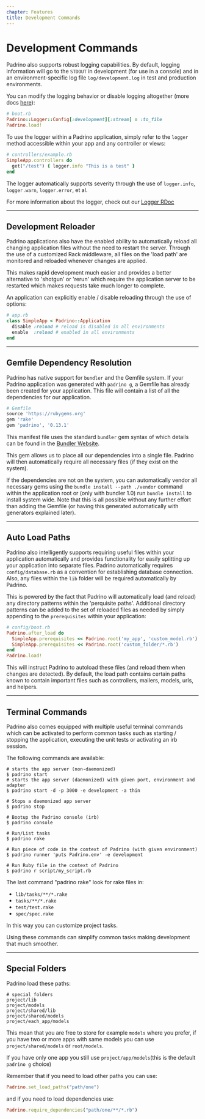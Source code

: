 ```yaml
---
chapter: Features
title: Development Commands
---
```


# Development Commands

Padrino also supports robust logging capabilities. By default, logging
information will go to the `STDOUT` in development (for use in a console) and in
an environment-specific log file `log/development.log` in test and production
environments.

You can modify the logging behavior or disable logging altogether (more docs
[here](http://www.rubydoc.info/github/padrino/padrino-framework/Padrino/Logger
"logger")):

```ruby
# boot.rb
Padrino::Logger::Config[:development][:stream] = :to_file
Padrino.load!
```

To use the logger within a Padrino application, simply refer to the `logger`
method accessible within your app and any controller or views:

```ruby
# controllers/example.rb
SimpleApp.controllers do
  get("/test") { logger.info "This is a test" }
end
```

The logger automatically supports severity through the use of `logger.info`,
`logger.warn`, `logger.error`, et al.

For more information about the logger, check out our
[Logger RDoc](http://www.rubydoc.info/github/padrino/padrino-framework/Padrino/Logger
"Logger RDoc")

--------------------------------------------------------------------------------

## Development Reloader

Padrino applications also have the enabled ability to automatically reload all
changing application files without the need to restart the server. Through the
use of a customized Rack middleware, all files on the 'load path' are monitored
and reloaded whenever changes are applied.

This makes rapid development much easier and provides a better alternative to
'shotgun' or 'rerun' which require the application server to be restarted which
makes requests take much longer to complete.

An application can explicitly enable / disable reloading through the use of
options:

```ruby
# app.rb
class SimpleApp < Padrino::Application
  disable :reload # reload is disabled in all environments
  enable  :reload # enabled in all environments
end
```

--------------------------------------------------------------------------------

## Gemfile Dependency Resolution

Padrino has native support for `bundler` and the Gemfile system. If your Padrino
application was generated with `padrino g`, a Gemfile has already been created
for your application. This file will contain a list of all the dependencies for
our application.

```ruby
# Gemfile
source 'https://rubygems.org'
gem 'rake'
gem 'padrino', '0.13.1'
```

This manifest file uses the standard `bundler` gem syntax of which details can
be found in the [Bundler Website](http://bundler.io/ "Bundle Website").

This gem allows us to place all our dependencies into a single file. Padrino
will then automatically require all necessary files (if they exist on the
system).

If the dependencies are not on the system, you can automatically vendor all
necessary gems using the `bundle install --path ./vendor` command within the
application root or (only with bundler 1.0) run `bundle install` to install
system wide. Note that this is all possible without any further effort than
adding the Gemfile (or having this generated automatically with generators
explained later).

--------------------------------------------------------------------------------

## Auto Load Paths

Padrino also intelligently supports requiring useful files within your
application automatically and provides functionality for easily splitting up
your application into separate files. Padrino automatically requires
`config/database.rb` as a convention for establishing database connection. Also,
any files within the `lib` folder will be required automatically by Padrino.

This is powered by the fact that Padrino will automatically load (and reload)
any directory patterns within the 'perquisite paths'. Additional directory
patterns can be added to the set of reloaded files as needed by simply appending
to the `prerequisites` within your application:

```ruby
# config/boot.rb
Padrino.after_load do
  SimpleApp.prerequisites << Padrino.root('my_app', 'custom_model.rb')
  SimpleApp.prerequisites << Padrino.root('custom_folder/*.rb')
end
Padrino.load!
```

This will instruct Padrino to autoload these files (and reload them when changes
are detected). By default, the load path contains certain paths known to contain
important files such as controllers, mailers, models, urls, and helpers.

--------------------------------------------------------------------------------

## Terminal Commands

Padrino also comes equipped with multiple useful terminal commands which can be
activated to perform common tasks such as starting / stopping the application,
executing the unit tests or activating an irb session.

The following commands are available:

```shell
# starts the app server (non-daemonized)
$ padrino start
# starts the app server (daemonized) with given port, environment and adapter
$ padrino start -d -p 3000 -e development -a thin

# Stops a daemonized app server
$ padrino stop

# Bootup the Padrino console (irb)
$ padrino console

# Run/List tasks
$ padrino rake

# Run piece of code in the context of Padrino (with given environment)
$ padrino runner 'puts Padrino.env' -e development

# Run Ruby file in the context of Padrino
$ padrino r script/my_script.rb
```

The last command "padrino rake" look for rake files in:

- `lib/tasks/**/*.rake`
- `tasks/**/*.rake`
- `test/test.rake`
- `spec/spec.rake`

In this way you can customize project tasks.

Using these commands can simplify common tasks making development that much
smoother.

--------------------------------------------------------------------------------

## Special Folders

Padrino load these paths:

```shell
# special folders
project/lib
project/models
project/shared/lib
project/shared/models
project/each_app/models
```

This mean that you are free to store for example `models` where you prefer, if
you have two or more apps with same models you can use `project/shared/models`
or `root/models`.

If you have only one app you still use `project/app/models`(this is the default
`padrino g` choice)

Remember that if you need to load other paths you can use:

```ruby
Padrino.set_load_paths("path/one")
```

and if you need to load dependencies use:

```ruby
Padrino.require_dependencies("path/one/**/*.rb")
```

